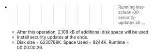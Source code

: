 * >>>>>>>>> Running inst-zclean-00-security-updates.sh ...
  * After this operation, 2,108 kB of additional disk space will be used.
  * Install security updates at the ends.
  * Disk size = 6230768K. Space Used = 8244K. Runtime = 00:00:00:26.
